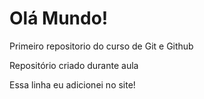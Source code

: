 # Olá Mundo!
 Primeiro repositorio do curso de Git e Github

 Repositório criado durante aula

 Essa linha eu adicionei no site!
